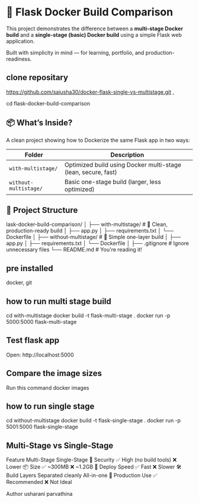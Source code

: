# 🐳 Flask Docker Build Comparison

This project demonstrates the difference between a **multi-stage Docker build** and a **single-stage (basic) Docker build** using a simple Flask web application.

Built with simplicity in mind — for learning, portfolio, and production-readiness.

## clone repositary
https://github.com/saiusha30/docker-flask-single-vs-multistage.git ,

cd flask-docker-build-comparison

## 📦 What’s Inside?

A clean project showing how to Dockerize the same Flask app in two ways:

| Folder             | Description                                   |
|--------------------|-----------------------------------------------|
| `with-multistage/` | Optimized build using Docker multi-stage (lean, secure, fast) |
| `without-multistage/` | Basic one-stage build (larger, less optimized)      |



## 🧱 Project Structure

lask-docker-build-comparison/ │ ├── with-multistage/ # 🚀 Clean, production-ready build │ ├── app.py │ ├── requirements.txt │ └── Dockerfile │ ├── without-multistage/ # 🧪 Simple one-layer build │ ├── app.py │ ├── requirements.txt │ └── Dockerfile │ ├── .gitignore # Ignore unnecessary files └── README.md # You're reading it!



## pre installed
docker,
git

## how to run multi stage build
cd with-multistage
docker build -t flask-multi-stage .
docker run -p 5000:5000 flask-multi-stage
## Test flask app
Open: http://localhost:5000
## Compare the image sizes
Run this command
docker images

## how to run single stage

cd without-multistage
docker build -t flask-single-stage .
docker run -p 5001:5000 flask-single-stage

## Multi-Stage vs Single-Stage
Feature	Multi-Stage	Single-Stage
🔐 Security	✅ High (no build tools)	❌ Lower
📦 Size	✅ ~300MB	❌ ~1.2GB
🚀 Deploy Speed	✅ Fast	❌ Slower
🛠 Build Layers	Separated cleanly	All-in-one
💼 Production Use	✅ Recommended	❌ Not Ideal

 Author
usharani parvathina



